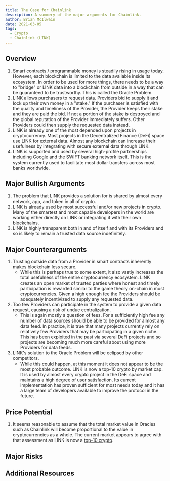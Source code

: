 ```yaml
---
title: The Case for Chainlink
description: A summery of the major arguments for Chainlink.
author: Brian McIlwain
date: 2021-03-05
tags:
  - Crypto
  - Chainlink (LINK)
---
```


## Overview

1. Smart contracts / programmable money is steadily rising in usage today. However, each blockchain is limited to the data available inside its ecosystem. In order to be used for more things, there needs to be a way to "bridge" or LINK data into a blockchain from outside in a way that can be guaranteed to be trustworthy. This is called the Oracle Problem.
2. LINK allows purchasers to request data. Providers bid to supply it and lock up their own money in a "stake." If the purchaser is satisfied with the quality and timeliness of the Provider, the Provider keeps their stake and they are paid the bid. If not a portion of the stake is destroyed and the global reputation of the Provider immediately suffers. Other Providers could then supply the requested data instead.
3. LINK is already one of the most depended upon projects in cryptocurrency. Most projects in the Decentralized Finance (DeFi) space use LINK for external data. Almost any blockchain can increase their usefulness by integrating with secure external data through LINK.
4. LINK is supported and used by several high-profile partnerships including Google and the SWIFT banking network itself. This is the system currently used to facilitate most dollar transfers across most banks worldwide.

## Major Bullish Arguments

1. The problem that LINK provides a solution for is shared by almost every network, app, and token in all of crypto.
2. LINK is already used by most successful and/or new projects in crypto. Many of the smartest and most capable developers in the world are working either directly on LINK or integrating it with their own blockchains.
3. LINK is highly transparent both in and of itself and with its Providers and so is likely to remain a trusted data source indefinitely.

## Major Counterarguments

1. Trusting outside data from a Provider in smart contracts inherently makes blockchain less secure.
   - While this is perhaps true to some extent, it also vastly increases the total usefulness of the entire cryptocurrency ecosystem. LINK creates an open market of trusted parties where honest and timely participation is rewarded similar to the game theory on-chain in most cryptocurrencies. Given a high enough fee the Providers should be adequately incentivized to supply any requested data.
2. Too few Providers can participate in the system to provide a given data request, causing a risk of undue centralization.
   - This is again mostly a question of fees. For a sufficiently high fee any number of data sources should be able to be provided for almost any data feed. In practice, it is true that many projects currently rely on relatively few Providers that may be participating in a given niche. This has been exploited in the past via several DeFi projects and so projects are becoming much more careful about using more Providers for data feeds.
3. LINK's solution to the Oracle Problem will be eclipsed by other competitors.
   - While this could happen, at this moment it does not appear to be the most probable outcome. LINK is now a top-10 crypto by market cap. It is used by almost every crypto project in the DeFi space and maintains a high degree of user satisfaction. Its current implementation has proven sufficient for most needs today and it has a large team of developers available to improve the protocol in the future.

## Price Potential

1. It seems reasonable to assume that the total market value in Oracles such as Chainlink will become proportional to the value in cryptocurrencies as a whole. The current market appears to agree with that assessment as LINK is now a [top-10 crypto](https://coinpaprika.com/coin/link-chainlink/).

## Major Risks

## Additional Resources
